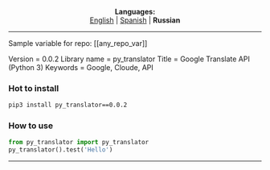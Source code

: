 
<p align="center"><b>Languages:</b><br /><a href="https://github.com/markolofsen/py_translator/blob/master/README.md">English</a> | <a href="https://github.com/markolofsen/py_translator/blob/master/README_es.md">Spanish</a> | <b>Russian</b></p>

---

Sample variable for repo: [[any_repo_var]]

Version = 0.0.2
Library name = py_translator
Title = Google Translate API (Python 3)
Keywords = Google, Cloude, API

### Hot to install

```sh
pip3 install py_translator==0.0.2
```
                    

### How to use

```python
from py_translator import py_translator
py_translator().test('Hello')
```
                

    

---

